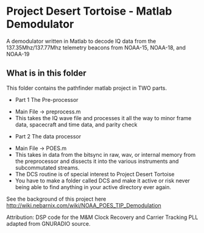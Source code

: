 # Project Desert Tortoise - Matlab Demodulator
A demodulator written in Matlab to decode IQ data from the 137.35Mhz/137.77Mhz telemetry beacons from NOAA-15, NOAA-18, and NOAA-19

## What is in this folder ##
This folder contains the pathfinder matlab project in TWO parts. 
- Part 1 The Pre-processor
* Main File -> preprocess.m
* This takes the IQ wave file and processes it all the way to minor frame data, spacecraft and time data, and parity check

- Part 2 The data processor
*  Main File -> POES.m
* This takes in data from the bitsync in raw, wav, or internal memory from the preprocessor and dissects it into the various instruments and subcommutated streams. 
* The DCS routine is of special interest to Project Desert Tortoise
* You have to make a folder called DCS and make it active or risk never being able to find anything in your active directory ever again. 

See the background of this project here
http://wiki.nebarnix.com/wiki/NOAA_POES_TIP_Demodulation

Attribution:
DSP code for the M&M Clock Recovery and Carrier Tracking PLL adapted from GNURADIO source.

